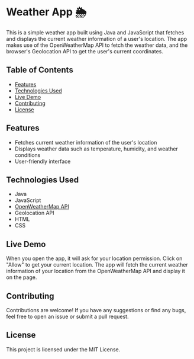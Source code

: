# Weather App 🌦️

This is a simple weather app built using Java and JavaScript that fetches and displays the current weather information of a user's location. The app makes use of the OpenWeatherMap API to fetch the weather data, and the browser's Geolocation API to get the user's current coordinates.

## Table of Contents

- [Features](#features)
- [Technologies Used](#technologies-used)
- [Live Demo](#live-demo)
- [Contributing](#contributing)
- [License](#license)

## Features

- Fetches current weather information of the user's location
- Displays weather data such as temperature, humidity, and weather conditions
- User-friendly interface

## Technologies Used

- Java
- JavaScript
- [OpenWeatherMap API](https://openweathermap.org/)
- Geolocation API
- HTML
- CSS

## Live Demo

When you open the app, it will ask for your location permission. Click on "Allow" to get your current location. The app will fetch the current weather information of your location from the OpenWeatherMap API and display it on the page.

## Contributing

Contributions are welcome! If you have any suggestions or find any bugs, feel free to open an issue or submit a pull request.

## License

This project is licensed under the MIT License.
